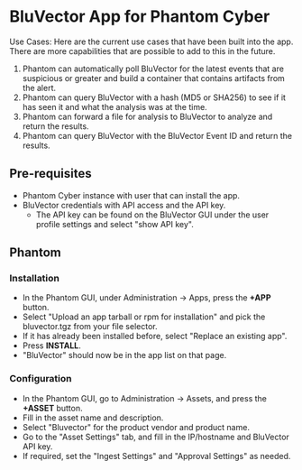 BluVector App for Phantom Cyber
===============================

Use Cases:
Here are the current use cases that have been built into the app. There are more capabilities that are possible to add to this in the future.
1) Phantom can automatically poll BluVector for the latest events that are suspicious or greater and build a container that contains artifacts from the alert.
2) Phantom can query BluVector with a hash (MD5 or SHA256) to see if it has seen it and what the analysis was at the time.
3) Phantom can forward a file for analysis to BluVector to analyze and return the results.
4) Phantom can query BluVector with the BluVector Event ID and return the results.

## Pre-requisites
- Phantom Cyber instance with user that can install the app.
- BluVector credentials with API access and the API key.
    - The API key can be found on the BluVector GUI under the user profile settings and select "show API key".

## Phantom

### Installation
- In the Phantom GUI, under Administration -> Apps, press the **+APP** button.
- Select "Upload an app tarball or rpm for installation" and pick the bluvector.tgz from your file selector.
- If it has already been installed before, select "Replace an existing app".
- Press **INSTALL**.
- "BluVector" should now be in the app list on that page. 

### Configuration
- In the Phantom GUI, go to Administration -> Assets, and press the **+ASSET** button.
- Fill in the asset name and description.
- Select "Bluvector" for the product vendor and product name.
- Go to the "Asset Settings" tab, and fill in the IP/hostname and BluVector API key.
- If required, set the "Ingest Settings" and "Approval Settings" as needed. 
